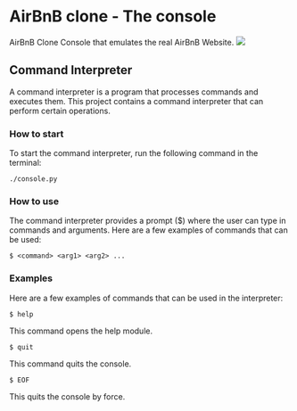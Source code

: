 <h1>AirBnB clone - The console</h1>
AirBnB Clone Console that emulates the real AirBnB Website.
<img src="https://cdn.vox-cdn.com/thumbor/9WZ28SZ5rFcO_Mlny9fqX-Noh3M=/0x0:4032x3024/1200x0/filters:focal(0x0:4032x3024):no_upscale()/cdn.vox-cdn.com/uploads/chorus_asset/file/19275914/Detroit_Motown_House_AirBNB_1.jpg">

<h2>Command Interpreter</h2>
<p>A command interpreter is a program that processes commands and executes them. This project contains a command interpreter that can perform certain operations.</p>

<h3>How to start</h3>
To start the command interpreter, run the following command in the terminal:

	./console.py

<h3>How to use</h3>
The command interpreter provides a prompt ($) where the user can type in commands and arguments.
Here are a few examples of commands that can be used:

	$ <command> <arg1> <arg2> ...

<h3>Examples</h3>
Here are a few examples of commands that can be used in the interpreter:

	$ help
This command opens the help module.

	$ quit
This command quits the console.

	$ EOF
This quits the console by force.